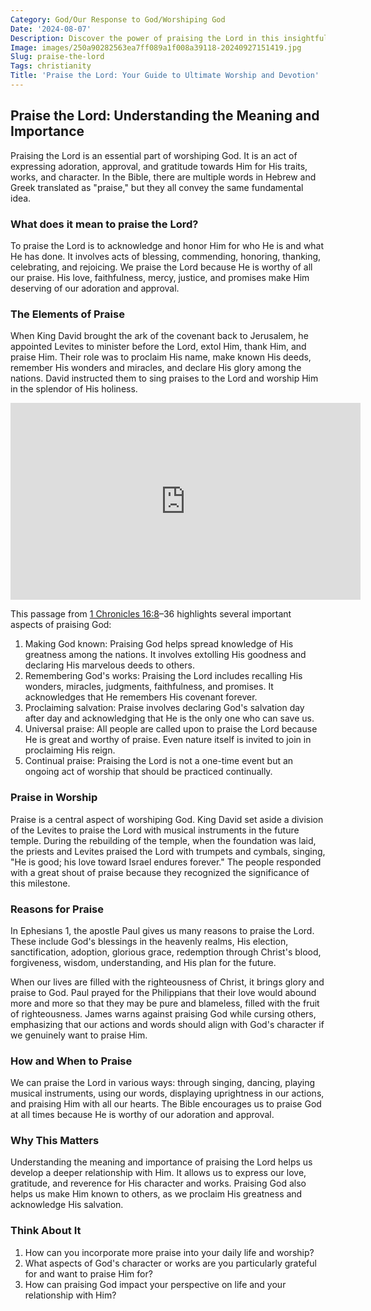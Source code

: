 ```yaml
---
Category: God/Our Response to God/Worshiping God
Date: '2024-08-07'
Description: Discover the power of praising the Lord in this insightful article that explores the significance and impact of expressing gratitude and devotion. Join us in reflecting on the blessings that come from praising the Lord.
Image: images/250a90282563ea7ff089a1f008a39118-20240927151419.jpg
Slug: praise-the-lord
Tags: christianity
Title: 'Praise the Lord: Your Guide to Ultimate Worship and Devotion'
---
```


## Praise the Lord: Understanding the Meaning and Importance

Praising the Lord is an essential part of worshiping God. It is an act of expressing adoration, approval, and gratitude towards Him for His traits, works, and character. In the Bible, there are multiple words in Hebrew and Greek translated as "praise," but they all convey the same fundamental idea.

### What does it mean to praise the Lord?

To praise the Lord is to acknowledge and honor Him for who He is and what He has done. It involves acts of blessing, commending, honoring, thanking, celebrating, and rejoicing. We praise the Lord because He is worthy of all our praise. His love, faithfulness, mercy, justice, and promises make Him deserving of our adoration and approval.

### The Elements of Praise

When King David brought the ark of the covenant back to Jerusalem, he appointed Levites to minister before the Lord, extol Him, thank Him, and praise Him. Their role was to proclaim His name, make known His deeds, remember His wonders and miracles, and declare His glory among the nations. David instructed them to sing praises to the Lord and worship Him in the splendor of His holiness.


<iframe width="560" height="315" src="https://www.youtube.com/embed/f2oxGYpuLkw" frameborder="0" allow="autoplay; encrypted-media" allowfullscreen></iframe>


This passage from [1 Chronicles 16:8](https://www.bibleref.com/1-Chronicles/16/1-Chronicles-16-8.html)–36 highlights several important aspects of praising God:

1. Making God known: Praising God helps spread knowledge of His greatness among the nations. It involves extolling His goodness and declaring His marvelous deeds to others.
2. Remembering God's works: Praising the Lord includes recalling His wonders, miracles, judgments, faithfulness, and promises. It acknowledges that He remembers His covenant forever.
3. Proclaiming salvation: Praise involves declaring God's salvation day after day and acknowledging that He is the only one who can save us.
4. Universal praise: All people are called upon to praise the Lord because He is great and worthy of praise. Even nature itself is invited to join in proclaiming His reign.
5. Continual praise: Praising the Lord is not a one-time event but an ongoing act of worship that should be practiced continually.

### Praise in Worship

Praise is a central aspect of worshiping God. King David set aside a division of the Levites to praise the Lord with musical instruments in the future temple. During the rebuilding of the temple, when the foundation was laid, the priests and Levites praised the Lord with trumpets and cymbals, singing, "He is good; his love toward Israel endures forever." The people responded with a great shout of praise because they recognized the significance of this milestone.

### Reasons for Praise

In Ephesians 1, the apostle Paul gives us many reasons to praise the Lord. These include God's blessings in the heavenly realms, His election, sanctification, adoption, glorious grace, redemption through Christ's blood, forgiveness, wisdom, understanding, and His plan for the future.

When our lives are filled with the righteousness of Christ, it brings glory and praise to God. Paul prayed for the Philippians that their love would abound more and more so that they may be pure and blameless, filled with the fruit of righteousness. James warns against praising God while cursing others, emphasizing that our actions and words should align with God's character if we genuinely want to praise Him.

### How and When to Praise

We can praise the Lord in various ways: through singing, dancing, playing musical instruments, using our words, displaying uprightness in our actions, and praising Him with all our hearts. The Bible encourages us to praise God at all times because He is worthy of our adoration and approval.

### Why This Matters

Understanding the meaning and importance of praising the Lord helps us develop a deeper relationship with Him. It allows us to express our love, gratitude, and reverence for His character and works. Praising God also helps us make Him known to others, as we proclaim His greatness and acknowledge His salvation.

### Think About It

1. How can you incorporate more praise into your daily life and worship?
2. What aspects of God's character or works are you particularly grateful for and want to praise Him for?
3. How can praising God impact your perspective on life and your relationship with Him?